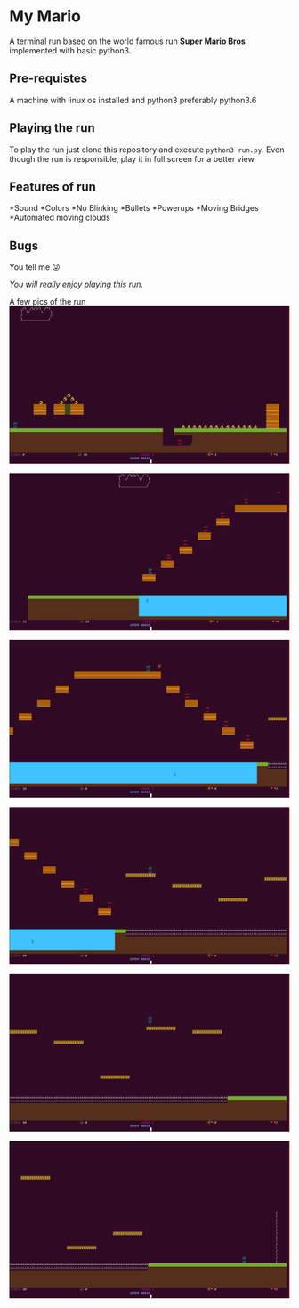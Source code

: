 # **My Mario**
A terminal run based on the world famous run **Super Mario Bros** implemented with basic python3.

## **Pre-requistes**
A machine with linux os installed and python3 preferably python3.6

## **Playing the run**
To play the run just clone this repository and execute `python3 run.py`. Even though the run is responsible, play it in full screen for a better view. 

## **Features of run**
*Sound
*Colors
*No Blinking
*Bullets
*Powerups
*Moving Bridges
*Automated moving clouds

## **Bugs**
You tell me :stuck_out_tongue_winking_eye: 


_You will really enjoy playing this run._ 

A few pics of the run
![start](./Media/start.png)

![middle](./Media/middle.png)

![lake](./Media/lake.png)

![lakeend](./Media/lakeend.png)

![bridges](./Media/bridges.png)

![end](./Media/end.png)
